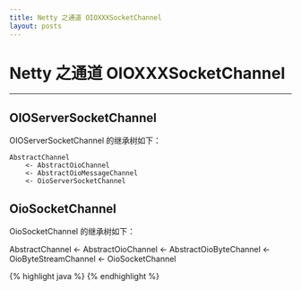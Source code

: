 ```yaml
---
title: Netty 之通道 OIOXXXSocketChannel
layout: posts
---
```


# Netty 之通道 OIOXXXSocketChannel

------

## OIOServerSocketChannel

OIOServerSocketChannel 的继承树如下：

    AbstractChannel 
        <- AbstractOioChannel 
        <- AbstractOioMessageChannel 
        <- OioServerSocketChannel

## OioSocketChannel

OioSocketChannel 的继承树如下：

AbstractChannel 
    <- AbstractOioChannel 
    <- AbstractOioByteChannel 
    <- OioByteStreamChannel 
    <- OioSocketChannel



{% highlight java %}
{% endhighlight %}